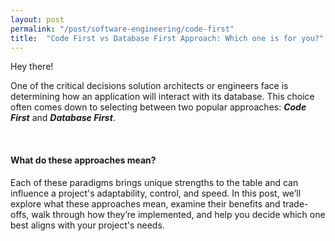 ```yaml
---
layout: post
permalink: "/post/software-engineering/code-first"
title:  "Code First vs Database First Approach: Which one is for you?"
---
```


Hey there!

One of the critical decisions solution architects or engineers face is determining how an application will interact with its database. 
This choice often comes down to selecting between two popular approaches: ***Code First*** and ***Database First***. 

<br />

#### What do these approaches mean?

Each of these paradigms brings unique strengths to the table and can influence a project's adaptability, control, and speed. 
In this post, we’ll explore what these approaches mean, examine their benefits and trade-offs, walk through how they’re implemented, and help you decide which one best aligns with your project's needs.


